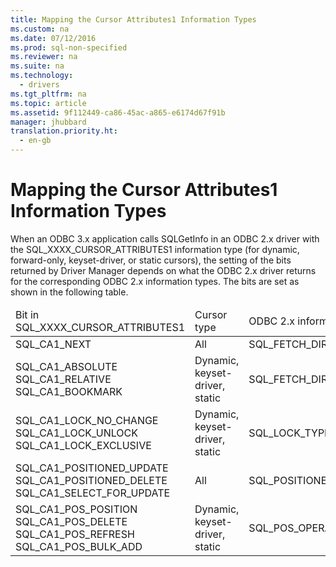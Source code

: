 ```yaml
---
title: Mapping the Cursor Attributes1 Information Types
ms.custom: na
ms.date: 07/12/2016
ms.prod: sql-non-specified
ms.reviewer: na
ms.suite: na
ms.technology: 
  - drivers
ms.tgt_pltfrm: na
ms.topic: article
ms.assetid: 9f112449-ca86-45ac-a865-e6174d67f91b
manager: jhubbard
translation.priority.ht: 
  - en-gb
---
```

# Mapping the Cursor Attributes1 Information Types
<?xml version="1.0" encoding="utf-8"?>
<developerConceptualDocument xmlns="http://ddue.schemas.microsoft.com/authoring/2003/5" xmlns:xlink="http://www.w3.org/1999/xlink" xmlns:xsi="http://www.w3.org/2001/XMLSchema-instance" xsi:schemaLocation="http://ddue.schemas.microsoft.com/authoring/2003/5 http://dduestorage.blob.core.windows.net/ddueschema/developer.xsd">
  <introduction>
    <para>When an ODBC 3.<legacyItalic>x</legacyItalic> application calls <legacyBold>SQLGetInfo</legacyBold> in an ODBC 2<legacyItalic>.x</legacyItalic> driver with the SQL_XXXX_CURSOR_ATTRIBUTES1 information type (for dynamic, forward-only, keyset-driver, or static cursors), the setting of the bits returned by Driver Manager depends on what the ODBC 2.<legacyItalic>x</legacyItalic> driver returns for the corresponding ODBC 2.<legacyItalic>x</legacyItalic> information types. The bits are set as shown in the following table.</para>
    <table xmlns:caps="http://schemas.microsoft.com/build/caps/2013/11">
      <thead>
        <tr>
          <TD>
            <para>Bit in</para>
            <para>SQL_XXXX_CURSOR_ATTRIBUTES1</para>
          </TD>
          <TD>
            <para>Cursor type</para>
          </TD>
          <TD>
            <para>ODBC 2.<legacyItalic>x</legacyItalic> information</para>
            <para>type</para>
          </TD>
        </tr>
      </thead>
      <tbody>
        <tr>
          <TD>
            <para>SQL_CA1_NEXT</para>
          </TD>
          <TD>
            <para>All</para>
          </TD>
          <TD>
            <para>SQL_FETCH_DIRECTION</para>
          </TD>
        </tr>
        <tr>
          <TD>
            <para>SQL_CA1_ABSOLUTE SQL_CA1_RELATIVE SQL_CA1_BOOKMARK</para>
          </TD>
          <TD>
            <para>Dynamic, keyset-driver, static</para>
          </TD>
          <TD>
            <para>SQL_FETCH_DIRECTION</para>
          </TD>
        </tr>
        <tr>
          <TD>
            <para>SQL_CA1_LOCK_NO_CHANGE SQL_CA1_LOCK_UNLOCK SQL_CA1_LOCK_EXCLUSIVE</para>
          </TD>
          <TD>
            <para>Dynamic, keyset-driver, static</para>
          </TD>
          <TD>
            <para>SQL_LOCK_TYPES</para>
          </TD>
        </tr>
        <tr>
          <TD>
            <para>SQL_CA1_POSITIONED_UPDATE SQL_CA1_POSITIONED_DELETE SQL_CA1_SELECT_FOR_UPDATE</para>
          </TD>
          <TD>
            <para>All</para>
          </TD>
          <TD>
            <para>SQL_POSITIONED_STATEMENTS</para>
          </TD>
        </tr>
        <tr>
          <TD>
            <para>SQL_CA1_POS_POSITION SQL_CA1_POS_DELETE SQL_CA1_POS_REFRESH SQL_CA1_POS_BULK_ADD </para>
          </TD>
          <TD>
            <para>Dynamic, keyset-driver, static</para>
          </TD>
          <TD>
            <para>SQL_POS_OPERATIONS</para>
          </TD>
        </tr>
      </tbody>
    </table>
  </introduction>
  <relatedTopics />
</developerConceptualDocument>